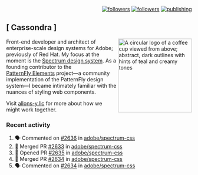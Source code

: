 <p align="right"><a rel="me" href="https://front-end.social/@castastrophe">
    <img alt="followers" title="Follow me on Mastodon" src="https://img.shields.io/mastodon/follow/109297102751309835?domain=https%3A%2F%2Ffront-end.social&label=Follow&logo=mastodon&logoColor=white&style=for-the-badge&labelColor=008080&color=006969"/></a>
  <a href="https://codepen.io/castastrophe/">
    <img alt="followers" title="Follow me on CodePen" src="https://img.shields.io/badge/23-1?color=640464&labelColor=7c007c&style=for-the-badge&logo=codepen&label=Follow"/></a>
<a href="https://castastrophe.medium.com/">
    <img alt="publishing" title="View articles on Medium" src="https://img.shields.io/badge/107-1?color=666&labelColor=444&label=subscribe&logo=medium&logoColor=white&style=for-the-badge"/></a>
</p>

## [&nbsp;Cassondra&nbsp;]

<img align="right" src="https://github-production-user-asset-6210df.s3.amazonaws.com/1840295/253016758-ba468774-1cd3-42c2-8f43-947b5eeb5edf.png" height="200" alt="A circular logo of a coffee cup viewed from above; abstract, dark outlines with hints of teal and creamy tones">

Front-end developer and architect of enterprise-scale design systems for Adobe; previously of Red Hat. My focus at the moment is the [Spectrum design system](https://github.com/adobe/spectrum-css). As a founding contributor to the [PatternFly&nbsp;Elements](https://github.com/patternfly/patternfly-elements) project&mdash;a community implementation of the PatternFly design system&mdash;I became intimately familiar with the nuances of styling web components.

Visit [allons-y.llc](http://allons-y.llc/) for more about how we might work together.

### Recent activity

<!--START_SECTION:activity-->
1. 🗣 Commented on [#2636](https://github.com/adobe/spectrum-css/pull/2636#issuecomment-2032296963) in [adobe/spectrum-css](https://github.com/adobe/spectrum-css)
2. 🎉 Merged PR [#2633](https://github.com/adobe/spectrum-css/pull/2633) in [adobe/spectrum-css](https://github.com/adobe/spectrum-css)
3. 💪 Opened PR [#2635](https://github.com/adobe/spectrum-css/pull/2635) in [adobe/spectrum-css](https://github.com/adobe/spectrum-css)
4. 🎉 Merged PR [#2634](https://github.com/adobe/spectrum-css/pull/2634) in [adobe/spectrum-css](https://github.com/adobe/spectrum-css)
5. 🗣 Commented on [#2634](https://github.com/adobe/spectrum-css/pull/2634#issuecomment-2030396622) in [adobe/spectrum-css](https://github.com/adobe/spectrum-css)
<!--END_SECTION:activity-->
